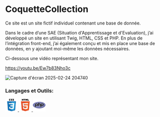 # CoquetteCollection

Ce site est un site fictif individuel contenant une base de donnée.

Dans le cadre d’une SAE (Situation d'Apprentissage et d'Evaluation), j’ai développé un site en utilisant Twig, HTML, CSS et PHP. En plus de l’intégration front-end, j’ai également conçu et mis en place une base de données, en y ajoutant moi-même les données nécessaires.

Ci-dessous une vidéo représentant mon site.

https://youtu.be/Ew7b83Nho3c

![Capture d'écran 2025-02-24 204740](https://github.com/user-attachments/assets/532d311a-656d-4f16-bd2e-d50dd65f03e8)


<h3 align="left">Langages et Outils:</h3>
<p align="left"> <a href="https://www.w3schools.com/css/" target="_blank" rel="noreferrer"> <img src="https://raw.githubusercontent.com/devicons/devicon/master/icons/css3/css3-original-wordmark.svg" alt="css3" width="40" height="40"/> </a> <a href="https://www.w3.org/html/" target="_blank" rel="noreferrer"> <img src="https://raw.githubusercontent.com/devicons/devicon/master/icons/html5/html5-original-wordmark.svg" alt="html5" width="40" height="40"/> </a> <a href="https://www.php.net" target="_blank" rel="noreferrer"> <img src="https://raw.githubusercontent.com/devicons/devicon/master/icons/php/php-original.svg" alt="php" width="40" height="40"/> </a> </p>
